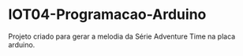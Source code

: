 # IOT04-Programacao-Arduino
 Projeto criado para gerar a melodia da Série Adventure Time na placa arduino. 
